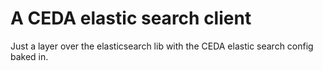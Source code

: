 
# A CEDA elastic search client

Just a layer over the elasticsearch lib with the CEDA elastic search config baked in.



